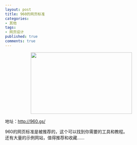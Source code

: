 ```yaml
---
layout: post
title: 960的网页标准
categories:
- 其他
tags:
- 网页设计
published: true
comments: true
---
```

<p><p style="text-align: center;"><a href="http://960.gs/" target="_blank"><img class="size-full wp-image-806 aligncenter" title="20110218" src="http://www.fireyang.com/blog/wp-content/uploads/2011/02/20110218.jpg" alt="" width="334" height="203" /></a></p>
地址：<a href="http://960.gs/">http://960.gs/</a></p>

<p>960的网页标准是被推荐的，这个可以找到你需要的工具和教程。<br />
还有大量的示例网站，值得推荐和收藏……</p>
